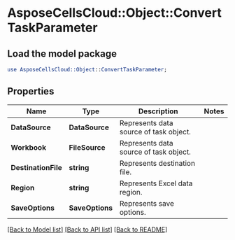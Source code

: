 # AsposeCellsCloud::Object::ConvertTaskParameter 

## Load the model package
```perl
use AsposeCellsCloud::Object::ConvertTaskParameter;
```

## Properties
Name | Type | Description | Notes
------------ | ------------- | ------------- | -------------
**DataSource** | **DataSource** | Represents data source of task object. |
**Workbook** | **FileSource** | Represents data source of task object. |
**DestinationFile** | **string** | Represents destination file. |
**Region** | **string** | Represents Excel data region. |
**SaveOptions** | **SaveOptions** | Represents save options. |  

[[Back to Model list]](../README.md#documentation-for-models) [[Back to API list]](../README.md#documentation-for-api-endpoints) [[Back to README]](../README.md)


